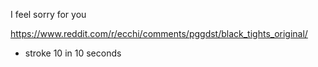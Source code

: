 I feel sorry for you

https://www.reddit.com/r/ecchi/comments/pggdst/black_tights_original/

- stroke 10 in 10 seconds
